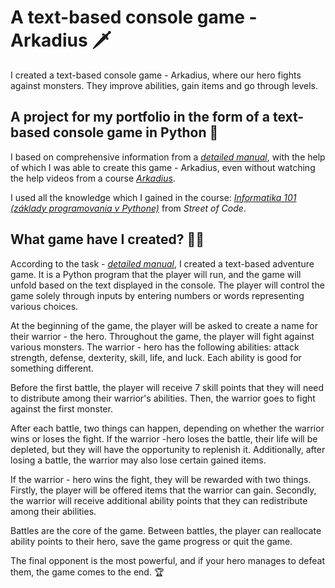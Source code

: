 # A text-based console game - Arkadius :dagger:

I created a text-based console game - Arkadius, where our hero fights against monsters. They improve abilities, gain items and go through levels.

## A project for my portfolio in the form of a text-based console game in Python :snake:

I based on comprehensive information from a *[detailed manual](https://wp.streetofcode.sk/wp-content/uploads/2022/09/Arkadius-zadanie.pdf)*, with the help of which I was able to create this game - Arkadius, even without watching the help videos from a course *[Arkadius](https://streetofcode.sk/kurzy/arkadius)*.

I used all the knowledge which I gained in the course: *[Informatika 101 (základy programovania v Pythone)](https://streetofcode.sk/kurzy/informatika-101)* from *Street of Code*.


## What game have I created? :technologist:

According to the task - *[detailed manual](https://wp.streetofcode.sk/wp-content/uploads/2022/09/Arkadius-zadanie.pdf)*, I created a text-based adventure game. It is a Python program that the player will run, and the game will unfold based on the text displayed in the console. The player will control the game solely through inputs by entering numbers or words representing various choices.

At the beginning of the game, the player will be asked to create a name for their warrior - the hero. Throughout the game, the player will fight against various monsters. The warrior - hero has the following abilities: attack strength, defense, dexterity, skill, life, and luck. Each ability is good for something different.

Before the first battle, the player will receive 7 skill points that they will need to distribute among their warrior's abilities. Then, the warrior goes to fight against the first monster.

After each battle, two things can happen, depending on whether the warrior wins or loses the fight. If the warrior -hero loses the battle, their life will be depleted, but they will have the opportunity to replenish it. Additionally, after losing a battle, the warrior may also lose certain gained items.

If the warrior - hero wins the fight, they will be rewarded with two things. Firstly, the player will be offered items that the warrior can gain. Secondly, the warrior will receive additional ability points that they can redistribute among their abilities.

Battles are the core of the game. Between battles, the player can reallocate ability points to their hero, save the game progress or quit the game.

The final opponent is the most powerful, and if your hero manages to defeat them, the game comes to the end. :trophy:
